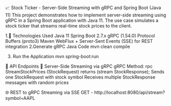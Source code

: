 📈 Stock Ticker - Server-Side Streaming with gRPC and Spring Boot (Java 11)
This project demonstrates how to implement server-side streaming using gRPC in a Spring Boot application with Java 11. The use case simulates a stock ticker that streams real-time stock prices to the client.

1.🔧 Technologies Used
Java 11
Spring Boot 2.7.x
gRPC (1.54.0)
Protocol Buffers (proto3)
Maven
WebFlux + Server-Sent Events (SSE) for REST integration
2.Generate gRPC Java Code mvn clean compile

3. Run the Application mvn spring-boot:run

📡 API Endpoints 🔁 Server-Side Streaming via gRPC gRPC Method: rpc StreamStockPrices (StockRequest) returns (stream StockResponse); Sends one StockRequest with stock symbol Receives multiple StockResponse messages with random prices

🌐 REST to gRPC Streaming via SSE GET - http://localhost:8080/api/stream?symbol=AAPL
